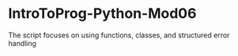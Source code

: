 # IntroToProg-Python-Mod06
The script focuses on using functions, classes, and structured error handling
